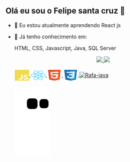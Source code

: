   ## Olá eu sou o Felipe santa cruz 👋



- 🌱 Eu estou atualmente aprendendo React js
- 🎢 Já tenho conhecimento em:

  HTML, 
  CSS, 
  Javascript,
  Java,
  SQL Server
  
  <div align="center">
  <a href="https://www.linkedin.com/in/felipeadmy/">
  <img height="150em" src="https://github-readme-stats.vercel.app/api?username=felipewiiu&show_icons=true&theme=dracula&include_all_commits=true&count_private=true"/>
  <img height="150em" src="https://github-readme-stats.vercel.app/api/top-langs/?username=felipewiiu&layout=compact&langs_count=7&theme=dracula"/>
  </div>
  
  <div style="display: inline_block"><br>
  <img align="center" alt="Rafa-Js" height="30" width="40" src="https://raw.githubusercontent.com/devicons/devicon/master/icons/javascript/javascript-plain.svg">
  <img align="center" alt="Rafa-React" height="30" width="40" src="https://raw.githubusercontent.com/devicons/devicon/master/icons/react/react-original.svg">
  <img align="center" alt="Rafa-HTML" height="30" width="40" src="https://raw.githubusercontent.com/devicons/devicon/master/icons/html5/html5-original.svg">
  <img align="center" alt="Rafa-CSS" height="30" width="40" src="https://raw.githubusercontent.com/devicons/devicon/master/icons/css3/css3-original.svg">
  <img align="center" alt="Rafa-java" height="30" width="40" src="https://cdn.jsdelivr.net/gh/devicons/devicon/icons/java/java-original.svg" />
    
     ![Snake animation](https://github.com/Felipewiiu/felipewiiu/blob/output/github-contribution-grid-snake.svg)
  </div>
  
  
